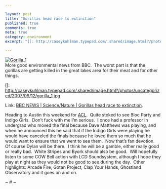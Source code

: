```yaml
---

layout: post
title: "Gorillas head race to extinction"
published: true
comments: true
meta: true
category: environment
excerpt: "[]: http://caseykuhlman.typepad.com/.shared/image.html?/photos/uncategorized/2007/09/12/gorilla_1.jpg"

---
```


[![Gorilla_1][2]][2]  
More good environmental news from BBC.  The worst part is that the gorillas are getting killed in the great lakes area for their meat and for other things.

 []: http://caseykuhlman.typepad.com/.shared/image.html?/photos/uncategorized/2007/09/12/gorilla_1.jpg

Link: [BBC NEWS | Science/Nature | Gorillas head race to extinction][2].

 [2]: http://news.bbc.co.uk/1/hi/sci/tech/6990095.stm "BBC NEWS | Science/Nature | Gorillas head race to extinction"

Heading to Austin this weekend for [ACL][3].  Quite stoked to see Bloc Party and Indigo Girls.  Don’t fuck with me I’m serious.  I once had a professor in undergrad who moved the final because Dave Matthews was playing, and when he announced this he said that if the Indigo Girls were playing he would have canceled the finals because he loved them so much that he would want to ensure that we went to see them.  Now that’s fan devotion.  Of course Dylan will be there.  I think he will be a gamble, either really good or really bad.  White Stripes and Byork should also be good.  Will hopefully listen to some COW Bell action with LCD Soundsystem, although I hope they play at night as they would not be good to see during the day.  Other highlights: Arcade Fire, Gotan Project, Clap Your Hands, Ghostland Observatory and it goes on and on.

 [3]: http://aclfestival.com/default.aspx

~ # ~